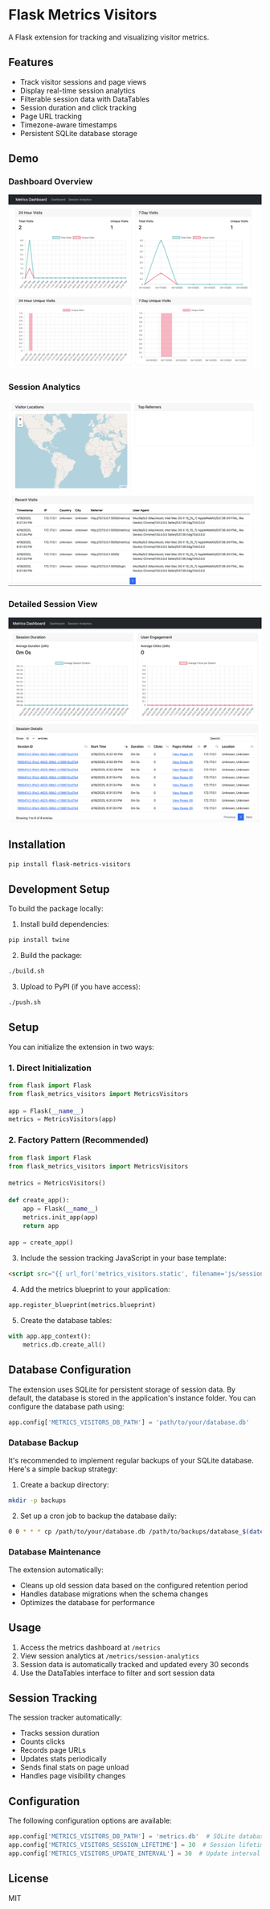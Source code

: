 # Flask Metrics Visitors

A Flask extension for tracking and visualizing visitor metrics.

## Features

- Track visitor sessions and page views
- Display real-time session analytics
- Filterable session data with DataTables
- Session duration and click tracking
- Page URL tracking
- Timezone-aware timestamps
- Persistent SQLite database storage

## Demo

### Dashboard Overview
![Dashboard Overview](screenshots/dash1.png)

### Session Analytics
![Session Analytics](screenshots/dash2.png)

### Detailed Session View
![Detailed Session View](screenshots/dash3.png)

## Installation

```bash
pip install flask-metrics-visitors
```

## Development Setup

To build the package locally:

1. Install build dependencies:
```bash
pip install twine
```

2. Build the package:
```bash
./build.sh
```

3. Upload to PyPI (if you have access):
```bash
./push.sh
```

## Setup

You can initialize the extension in two ways:

### 1. Direct Initialization

```python
from flask import Flask
from flask_metrics_visitors import MetricsVisitors

app = Flask(__name__)
metrics = MetricsVisitors(app)
```

### 2. Factory Pattern (Recommended)

```python
from flask import Flask
from flask_metrics_visitors import MetricsVisitors

metrics = MetricsVisitors()

def create_app():
    app = Flask(__name__)
    metrics.init_app(app)
    return app

app = create_app()
```

3. Include the session tracking JavaScript in your base template:

```html
<script src="{{ url_for('metrics_visitors.static', filename='js/session-tracker.js') }}"></script>
```

4. Add the metrics blueprint to your application:

```python
app.register_blueprint(metrics.blueprint)
```

5. Create the database tables:

```python
with app.app_context():
    metrics.db.create_all()
```

## Database Configuration

The extension uses SQLite for persistent storage of session data. By default, the database is stored in the application's instance folder. You can configure the database path using:

```python
app.config['METRICS_VISITORS_DB_PATH'] = 'path/to/your/database.db'
```

### Database Backup

It's recommended to implement regular backups of your SQLite database. Here's a simple backup strategy:

1. Create a backup directory:
```bash
mkdir -p backups
```

2. Set up a cron job to backup the database daily:
```bash
0 0 * * * cp /path/to/your/database.db /path/to/backups/database_$(date +\%Y\%m\%d).db
```

### Database Maintenance

The extension automatically:
- Cleans up old session data based on the configured retention period
- Handles database migrations when the schema changes
- Optimizes the database for performance

## Usage

1. Access the metrics dashboard at `/metrics`
2. View session analytics at `/metrics/session-analytics`
3. Session data is automatically tracked and updated every 30 seconds
4. Use the DataTables interface to filter and sort session data

## Session Tracking

The session tracker automatically:
- Tracks session duration
- Counts clicks
- Records page URLs
- Updates stats periodically
- Sends final stats on page unload
- Handles page visibility changes

## Configuration

The following configuration options are available:

```python
app.config['METRICS_VISITORS_DB_PATH'] = 'metrics.db'  # SQLite database path
app.config['METRICS_VISITORS_SESSION_LIFETIME'] = 30  # Session lifetime in days
app.config['METRICS_VISITORS_UPDATE_INTERVAL'] = 30  # Update interval in seconds
```

## License

MIT 